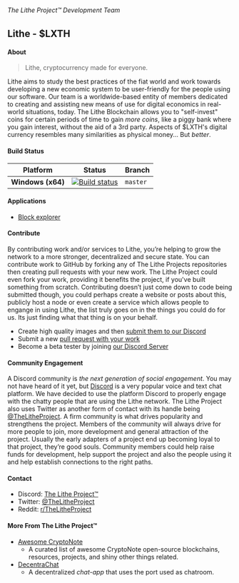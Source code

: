 ﻿###### The Lithe Project&trade; Development Team

## Lithe - $LXTH

#### About

> Lithe, cryptocurrency made for everyone.

Lithe aims to study the best practices of the fiat world and work towards developing a new economic system to be user-friendly for the people using our software.
Our team is a worldwide-based entity of members dedicated to creating 
and assisting new means of use for digital economics in real-world situations, today. The Lithe Blockchain allows you to "self-invest" coins for certain periods of time to gain *more coins*, like a piggy bank where you gain interest, without the aid of a 3rd party. Aspects of $LXTH's digital currency resembles many similarities as physical money... But *better*. 

#### Build Status

| Platform | Status | Branch |
|----------|--------|--------|
| **Windows (x64)** | [![Build status](https://ci.appveyor.com/api/projects/status/nh544hdqrd8f2fba/branch/master?svg=true)](https://ci.appveyor.com/project/LithyRiolu93389/lithe/branch/master) | `master` |

#### Applications

- [Block explorer](https://github.com/Lithe-Project/Lithe-Explorer)

#### Contribute
By contributing work and/or services to Lithe, you’re helping to grow the network to a more stronger, decentralized and secure state. 
You can contribute work to GitHub by forking any of The Lithe Projects repositories then creating pull requests with your new work.
The Lithe Project could even fork your work, providing it benefits the project, if you've built something from scratch.
Contributing doesn’t just come down to code being submitted though, you could perhaps create a website or posts about this, publicly host a node or even create a service which allows people to engange in using Lithe, the list truly goes on in the things you could do for us. Its just finding what that thing is on your behalf.

- Create high quality images and then [submit them to our Discord](https://discord.gg/qCtQfhs)
- Submit a new [pull request with your work](https://github.com/Lithe-Project/Lithe/pulls)
- Become a beta tester by joining [our Discord Server](https://discord.gg/qCtQfhs)

#### Community Engagement
A Discord community is *the next generation of social engagement*.
You may not have heard of it yet, but [Discord](https://discordapp.com/) is a very popular voice and text chat platform. 
We have decided to use the platform Discord to properly engage with the chatty people that are using the Lithe network.
The Lithe Project also uses Twitter as another form of contact with its handle being [@TheLitheProject](https://twitter.com/thelitheproject).
A firm community is what drives popularity and strengthens the project.
Members of the community will always drive for more people to join, more development and general attraction of the project.
Usually the early adapters of a project end up becoming loyal to that project, they’re good souls. 
Community members could help raise funds for development, help support the project and also the people using it and help establish connections to the right paths.

#### Contact

- Discord: [The Lithe Project&trade;](https://discord.gg/qCtQfhs)
- Twitter: [@TheLitheProject](https://twitter.com/thelitheproject)
- Reddit: [r/TheLitheProject](https://reddit.com/r/thelitheproject)

#### More From The Lithe Project&trade;

- [Awesome CryptoNote](https://github.com/Lithe-Project/Awesome-CryptoNote)
  - A curated list of awesome CryptoNote open-source blockchains, resources, projects, and shiny other things related. 
- [DecentraChat](https://github.com/LithyRiolu/DecentraChat)
  - A decentralized *chat-app* that uses the port used as chatroom.
